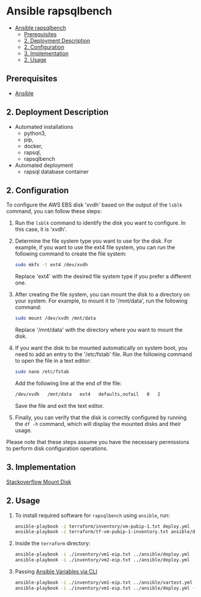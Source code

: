 # Ansible rapsqlbench

- [Ansible rapsqlbench](#ansible-rapsqlbench)
  - [Prerequisites](#prerequisites)
  - [2. Deployment Description](#2-deployment-description)
  - [2. Configuration](#2-configuration)
  - [3. Implementation](#3-implementation)
  - [2. Usage](#2-usage)

## Prerequisites

- [Ansible](https://docs.ansible.com/ansible/latest/installation_guide/intro_installation.html#pip-install
)

## 2. Deployment Description

- Automated installations
  - python3,
  - pip,
  - docker,
  - rapsql,
  - rapsqlbench
- Automated deployment
  - rapsql database container

## 2. Configuration

To configure the AWS EBS disk 'xvdh' based on the output of the `lsblk` command, you can follow these steps:

1. Run the `lsblk` command to identify the disk you want to configure. In this case, it is 'xvdh'.

2. Determine the file system type you want to use for the disk. For example, if you want to use the ext4 file system, you can run the following command to create the file system:

   ```bash
   sudo mkfs -t ext4 /dev/xvdh
   ```

   Replace 'ext4' with the desired file system type if you prefer a different one.

3. After creating the file system, you can mount the disk to a directory on your system. For example, to mount it to '/mnt/data', run the following command:

   ```bash
   sudo mount /dev/xvdh /mnt/data
   ```

   Replace '/mnt/data' with the directory where you want to mount the disk.

4. If you want the disk to be mounted automatically on system boot, you need to add an entry to the '/etc/fstab' file. Run the following command to open the file in a text editor:

   ```bash
   sudo nano /etc/fstab
   ```

   Add the following line at the end of the file:

   ```bash
   /dev/xvdh   /mnt/data   ext4   defaults,nofail   0   2
   ```

   Save the file and exit the text editor.

5. Finally, you can verify that the disk is correctly configured by running the `df -h` command, which will display the mounted disks and their usage.

Please note that these steps assume you have the necessary permissions to perform disk configuration operations.

## 3. Implementation

[Stackoverflow Mount Disk](https://stackoverflow.com/a/69947951)

## 2. Usage

1. To install required software for `rapsqlbench` using `ansible`, run:

    ```bash
    ansible-playbook -i terraform/inventory/vm-pubip-1.txt deploy.yml
    ansible-playbook -i terraform/tf-vm-pubip-1-inventory.txt ansible/deploy.yml 
    ```

2. Inside the `terraform` directory:

    ```bash
    ansible-playbook -i ./inventory/vm1-eip.txt ../ansible/deploy.yml
    ansible-playbook -i ./inventory/vm2-eip.txt ../ansible/deploy.yml
    ```

3. Passing [Ansible Variables via CLI](https://docs.ansible.com/archive/ansible/2.4/playbooks_variables.html#passing-variables-on-the-command-line)

    ```bash
    ansible-playbook -i ./inventory/vm1-eip.txt ../ansible/vartest.yml -e "triples=1000"
    ansible-playbook -i ./inventory/vm1-eip.txt ../ansible/deploy.yml -e "triples=1000"
    ```
